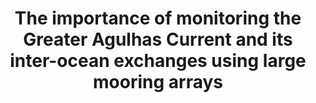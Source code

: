 ---
title: "The importance of monitoring the Greater Agulhas Current and its inter-ocean exchanges using large mooring arrays"
citation: "Morris, T., Hermes, J., Beal, L., **du Plessis, M.,** Rae, C.D., Gulekana, M., Lamont, T., Speich, S., Roberts, M. and Ansorge, I.J., 2017. The importance of monitoring the Greater Agulhas Current and its inter-ocean exchanges using large mooring arrays. South African Journal of Science, 113(7-8), pp.1-7."
doi: "https://doi.org/10.17159/sajs.2017/20160330" 
category: manuscripts
---
